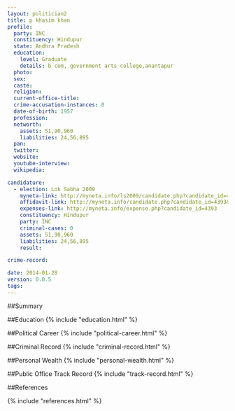 ```yaml
---
layout: politician2
title: p khasim khan
profile: 
  party: INC
  constituency: Hindupur
  state: Andhra Pradesh
  education: 
    level: Graduate
    details: b com, government arts college,anantapur
  photo: 
  sex: 
  caste: 
  religion: 
  current-office-title: 
  crime-accusation-instances: 0
  date-of-birth: 1957
  profession: 
  networth: 
    assets: 51,90,960
    liabilities: 24,56,895
  pan: 
  twitter: 
  website: 
  youtube-interview: 
  wikipedia: 

candidature: 
  - election: Lok Sabha 2009
    myneta-link: http://myneta.info/ls2009/candidate.php?candidate_id=4393
    affidavit-link: http://myneta.info/candidate.php?candidate_id=4393&scan=original
    expenses-link: http://myneta.info/expense.php?candidate_id=4393
    constituency: Hindupur 
    party: INC
    criminal-cases: 0
    assets: 51,90,960
    liabilities: 24,56,895
    result:  

crime-record: 

date: 2014-01-28
version: 0.0.5
tags: 
---
```

##Summary


##Education
{% include "education.html" %}


##Political Career
{% include "political-career.html" %}


##Criminal Record
{% include "criminal-record.html" %}


##Personal Wealth
{% include "personal-wealth.html" %}


##Public Office Track Record
{% include "track-record.html" %}


##References


{% include "references.html" %}